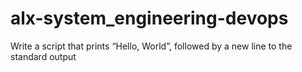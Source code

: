 # alx-system_engineering-devops
Write a script that prints “Hello, World”, followed by a new line to the standard output
